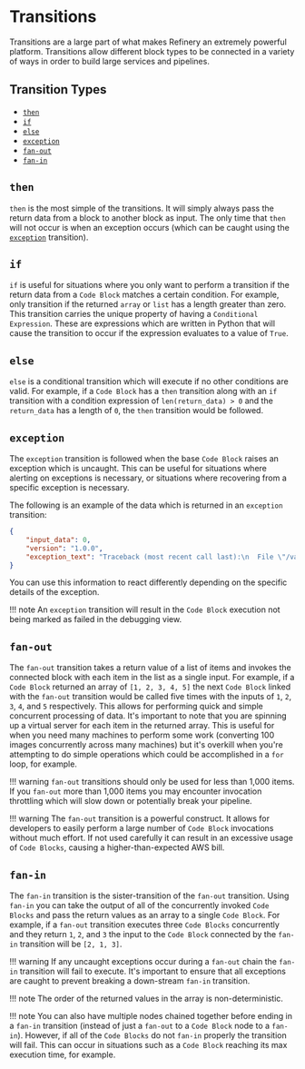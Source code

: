 # Transitions

Transitions are a large part of what makes Refinery an extremely powerful platform. Transitions allow different block types to be connected in a variety of ways in order to build large services and pipelines.

## Transition Types
* [`then`](#then)
* [`if`](#if)
* [`else`](#else)
* [`exception`](#exception)
* [`fan-out`](#fan-out)
* [`fan-in`](#fan-in)

## `then`

`then` is the most simple of the transitions. It will simply always pass the return data from a block to another block as input. The only time that `then` will not occur is when an exception occurs (which can be caught using the [`exception`](#exception) transition).

## `if`

`if` is useful for situations where you only want to perform a transition if the return data from a `Code Block` matches a certain condition. For example, only transition if the returned `array` or `list` has a length greater than zero. This transition carries the unique property of having a `Conditional Expression`. These are expressions which are written in Python that will cause the transition to occur if the expression evaluates to a value of `True`.

## `else`

`else` is a conditional transition which will execute if no other conditions are valid. For example, if a `Code Block` has a `then` transition along with an `if` transition with a condition expression of `len(return_data) > 0` and the `return_data` has a length of `0`, the `then` transition would be followed.

## `exception`

The `exception` transition is followed when the base `Code Block` raises an exception which is uncaught. This can be useful for situations where alerting on exceptions is necessary, or situations where recovering from a specific exception is necessary.

The following is an example of the data which is returned in an `exception` transition:
```json
{
    "input_data": 0,
    "version": "1.0.0",
    "exception_text": "Traceback (most recent call last):\n  File \"/var/task/lambda.py\", line 1089, in _init\n    return_data = main( block_input, context )\n  File \"/var/task/lambda.py\", line 4, in main\n    return ( 100 / lambda_input )\nZeroDivisionError: integer division or modulo by zero\n"
}
```

You can use this information to react differently depending on the specific details of the exception.

!!! note
	An `exception` transition will result in the `Code Block` execution not being marked as failed in the debugging view.

## `fan-out`

The `fan-out` transition takes a return value of a list of items and invokes the connected block with each item in the list as a single input. For example, if a `Code Block` returned an array of `[1, 2, 3, 4, 5]` the next `Code Block` linked with the `fan-out` transition would be called five times with the inputs of `1`, `2`, `3`, `4`, and `5` respectively. This allows for performing quick and simple concurrent processing of data. It's important to note that you are spinning up a virtual server for each item in the returned array. This is useful for when you need many machines to perform some work (converting 100 images concurrently across many machines) but it's overkill when you're attempting to do simple operations which could be accomplished in a `for` loop, for example.

!!! warning
	`fan-out` transitions should only be used for less than 1,000 items. If you `fan-out` more than 1,000 items you may encounter invocation throttling which will slow down or potentially break your pipeline.

!!! warning
	The `fan-out` transition is a powerful construct. It allows for developers to easily perform a large number of `Code Block` invocations without much effort. If not used carefully it can result in an excessive usage of `Code Blocks`, causing a higher-than-expected AWS bill.

## `fan-in`

The `fan-in` transition is the sister-transition of the `fan-out` transition. Using `fan-in` you can take the output of all of the concurrently invoked `Code Blocks` and pass the return values as an array to a single `Code Block`. For example, if a `fan-out` transition executes three `Code Blocks` concurrently and they return `1`, `2`, and `3` the input to the `Code Block` connected by the `fan-in` transition will be `[2, 1, 3]`.

!!! warning
	If any uncaught exceptions occur during a `fan-out` chain the `fan-in` transition will fail to execute. It's important to ensure that all exceptions are caught to prevent breaking a down-stream `fan-in` transition.

!!! note
	The order of the returned values in the array is non-deterministic.

!!! note
	You can also have multiple nodes chained together before ending in a `fan-in` transition (instead of just a `fan-out` to a `Code Block` node to a `fan-in`). However, if all of the `Code Blocks` do not `fan-in` properly the transition will fail. This can occur in situations such as a `Code Block` reaching its max execution time, for example.